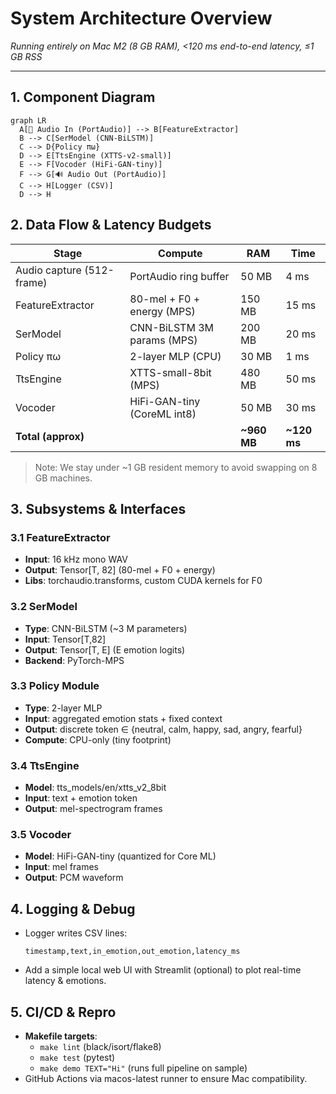 # System Architecture Overview  
*Running entirely on Mac M2 (8 GB RAM), <120 ms end-to-end latency, ≤1 GB RSS*

---

## 1. Component Diagram

```mermaid
graph LR
  A[🎤 Audio In (PortAudio)] --> B[FeatureExtractor]
  B --> C[SerModel (CNN-BiLSTM)]
  C --> D{Policy πω} 
  D --> E[TtsEngine (XTTS-v2-small)]
  E --> F[Vocoder (HiFi-GAN-tiny)]
  F --> G[🔊 Audio Out (PortAudio)]
  C --> H[Logger (CSV)]
  D --> H
```

## 2. Data Flow & Latency Budgets

| Stage | Compute | RAM | Time |
|-------|---------|-----|------|
| Audio capture (512-frame) | PortAudio ring buffer | 50 MB | 4 ms |
| FeatureExtractor | 80-mel + F0 + energy (MPS) | 150 MB | 15 ms |
| SerModel | CNN-BiLSTM 3M params (MPS) | 200 MB | 20 ms |
| Policy πω | 2-layer MLP (CPU) | 30 MB | 1 ms |
| TtsEngine | XTTS-small-8bit (MPS) | 480 MB | 50 ms |
| Vocoder | HiFi-GAN-tiny (CoreML int8) | 50 MB | 30 ms |
| **Total (approx)** | | **~960 MB** | **~120 ms** |

> Note: We stay under ~1 GB resident memory to avoid swapping on 8 GB machines.

## 3. Subsystems & Interfaces

### 3.1 FeatureExtractor
- **Input**: 16 kHz mono WAV
- **Output**: Tensor[T, 82] (80-mel + F0 + energy)
- **Libs**: torchaudio.transforms, custom CUDA kernels for F0

### 3.2 SerModel
- **Type**: CNN-BiLSTM (~3 M parameters)
- **Input**: Tensor[T,82]
- **Output**: Tensor[T, E] (E emotion logits)
- **Backend**: PyTorch-MPS

### 3.3 Policy Module
- **Type**: 2-layer MLP
- **Input**: aggregated emotion stats + fixed context
- **Output**: discrete token ∈ {neutral, calm, happy, sad, angry, fearful}
- **Compute**: CPU-only (tiny footprint)

### 3.4 TtsEngine
- **Model**: tts_models/en/xtts_v2_8bit
- **Input**: text + emotion token
- **Output**: mel-spectrogram frames

### 3.5 Vocoder
- **Model**: HiFi-GAN-tiny (quantized for Core ML)
- **Input**: mel frames
- **Output**: PCM waveform

## 4. Logging & Debug
- Logger writes CSV lines:
  ```
  timestamp,text,in_emotion,out_emotion,latency_ms
  ```
- Add a simple local web UI with Streamlit (optional) to plot real-time latency & emotions.

## 5. CI/CD & Repro
- **Makefile targets**:
  - `make lint` (black/isort/flake8)
  - `make test` (pytest)
  - `make demo TEXT="Hi"` (runs full pipeline on sample)
- GitHub Actions via macos-latest runner to ensure Mac compatibility.

